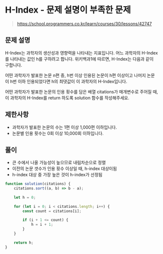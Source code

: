 # H-Index - 문제 설명이 부족한 문제
> https://school.programmers.co.kr/learn/courses/30/lessons/42747

## 문제 설명
H-Index는 과학자의 생산성과 영향력을 나타내는 지표입니다. 어느 과학자의 H-Index를 나타내는 값인 h를 구하려고 합니다. 위키백과1에 따르면, H-Index는 다음과 같이 구합니다.

어떤 과학자가 발표한 논문 n편 중, h번 이상 인용된 논문이 h편 이상이고 나머지 논문이 h번 이하 인용되었다면 h의 최댓값이 이 과학자의 H-Index입니다.

어떤 과학자가 발표한 논문의 인용 횟수를 담은 배열 citations가 매개변수로 주어질 때, 이 과학자의 H-Index를 return 하도록 solution 함수를 작성해주세요.

## 제한사항
- 과학자가 발표한 논문의 수는 1편 이상 1,000편 이하입니다.
- 논문별 인용 횟수는 0회 이상 10,000회 이하입니다.

## 풀이
- 큰 수에서 나올 가능성이 높으므로 내림차순으로 정렬
- 이전의 논문 갯수가 인용 횟수 이상일 때, h-index 대상이됨
- h-index 대상 중 가장 높은 것이 h-index가 선정됨

```js
function solution(citations) {
    citations.sort((a, b) => b - a);
    
    let h = 0;
    
    for (let i = 0; i < citations.length; i++) {
        const count = citations[i];
        
        if (i + 1 <= count) {
            h = i + 1;
        }
    }
    
    return h;
}
```
